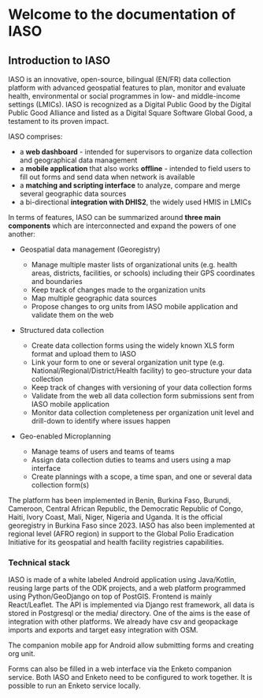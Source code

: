 # Welcome to the documentation of IASO

## Introduction to IASO

IASO is an innovative, open-source, bilingual (EN/FR) data collection platform with advanced geospatial features to plan, monitor and evaluate health, environmental or social programmes in low- and middle-income settings (LMICs). IASO is recognized as a Digital Public Good by the Digital Public Good Alliance and listed as a Digital Square Software Global Good, a testament to its proven impact.

IASO comprises:

- a **web dashboard** - intended for supervisors to organize data collection and geographical data management
- a **mobile application** that also works **offline** - intended to field users to fill out forms and send data when network is available
- a **matching and scripting interface** to analyze, compare and merge several geographic data sources
- a bi-directional **integration with DHIS2**, the widely used HMIS in LMICs


In terms of features, IASO can be summarized around **three main components** which are interconnected and expand the powers of one another:

-  Geospatial data management (Georegistry)
    -  Manage multiple master lists of organizational units (e.g. health areas, districts, facilities, or schools) including their GPS coordinates and boundaries
    -  Keep track of changes made to the organization units
    -   Map multiple geographic data sources
    -   Propose changes to org units from IASO mobile application and validate them on the web

- Structured data collection
    -   Create data collection forms using the widely known XLS form format and upload them to IASO
    -   Link your form to one or several organization unit type (e.g. National/Regional/District/Health facility) to geo-structure your data collection
    -   Keep track of changes with versioning of your data collection forms
    -   Validate from the web all data collection form submissions sent from IASO mobile application
    -   Monitor data collection completeness per organization unit level and drill-down to identify where issues happen

-   Geo-enabled Microplanning
    - Manage teams of users and teams of teams
    - Assign data collection duties to teams and users using a map interface
    - Create plannings with a scope, a time span, and one or several data collection form(s)

The platform has been implemented in Benin, Burkina Faso, Burundi, Cameroon, Central African Republic, the Democratic Republic of Congo, Haiti, Ivory Coast, Mali, Niger, Nigeria and Uganda. It is the official georegistry in Burkina Faso since 2023. IASO has also been implemented at regional level (AFRO region) in support to the Global Polio Eradication Initiative for its geospatial and health facility registries capabilities.


### Technical stack

IASO is made of a white labeled Android application using Java/Kotlin, reusing large parts of the ODK projects, and a web platform programmed using Python/GeoDjango on top of PostGIS. Frontend is mainly React/Leaflet. The API is implemented via Django rest framework, all data is stored in Postgresql or the media/ directory. One of the aims is the ease of integration with other platforms. We already have csv and geopackage imports and exports and target easy integration with OSM.

The companion mobile app for Android allow submitting forms and creating org unit.

Forms can also be filled in a web interface via the Enketo companion service. Both IASO and Enketo need to be configured to work together. It is possible to run an Enketo service locally.